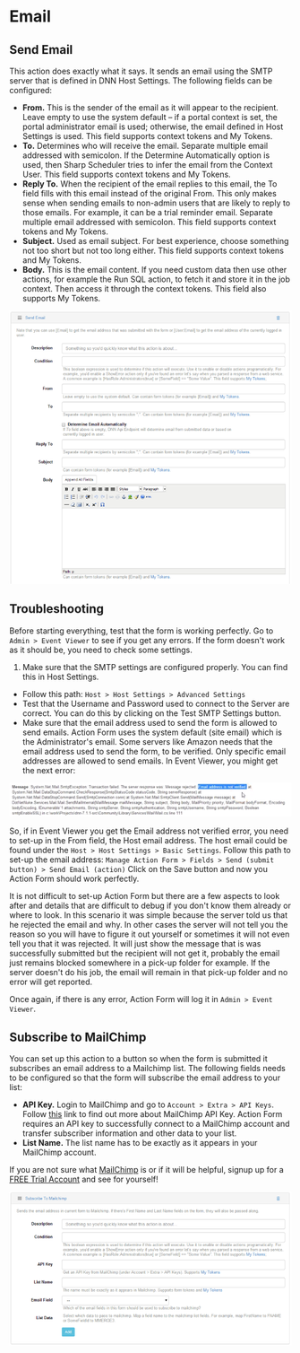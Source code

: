 # Email

## Send Email

This action does exactly what it says. It sends an email using the SMTP server that is defined in DNN Host Settings. The following fields can be configured: 
* **From.** This is the sender of the email as it will appear to the recipient. Leave empty to use the system default – if a portal context is set, the portal administrator email is used; otherwise, the email defined in Host Settings is used. This field supports context tokens and My Tokens.
* **To.** Determines who will receive the email. Separate multiple email addressed with semicolon. If the Determine Automatically option is used, then Sharp Scheduler tries to infer the email from the Context User. This field supports context tokens and My Tokens.
* **Reply To.** When the recipient of the email replies to this email, the To field fills with this email instead of the original From. This only makes sense when sending emails to non-admin users that are likely to reply to those emails. For example, it can be a trial reminder email. Separate multiple email addressed with semicolon. This field supports context tokens and My Tokens.
* **Subject.** Used as email subject. For best experience, choose something not too short but not too long either. This field supports context tokens and My Tokens.
* **Body.** This is the email content. If you need custom data then use other actions, for example the Run SQL action, to fetch it and store it in the job context. Then access it through the context tokens. This field also supports My Tokens.

![](assets/send-email.png)

## Troubleshooting

Before starting everything, test that the form is working perfectly. Go to `Admin > Event Viewer` to see if you get any errors. If the form doesn't work as it should be, you need to check some settings.
1. Make sure that the SMTP settings are configured properly. You can find this in Host Settings. 
* Follow this path: `Host > Host Settings > Advanced Settings`
* Test that the Username and Password used to connect to the Server are correct. You can do this by clicking on the Test SMTP Settings button.
* Make sure that the email address used to send the form is allowed to send emails. Action Form uses the system default (site email) which is the Administrator's email. Some servers like Amazon needs that the email address used to send the form, to be verified. Only specific email addresses are allowed to send emails. In Event Viewer, you might get the next error:

![](assets/send-email-with-action-form-8.png)


So, if in Event Viewer you get the Email address not verified error, you need to set-up in the From field, the Host email address. The host email could be found under the `Host > Host Settings > Basic Settings`. 
Follow this path to set-up the email address: `Manage Action Form > Fields > Send (submit button) > Send Email (action)`
Click on the Save button and now you Action Form should work perfectly.

It is not difficult to set-up Action Form but there are a few aspects to look after and details that are difficult to debug if you don't know them already or where to look. In this scenario it was simple because the server told us that he rejected the email and why. In other cases the server will not tell you the reason so you will have to figure it out yourself or sometimes it will not even tell you that it was rejected. It will just show the message that is was successfully submitted but the recipient will not get it, probably the email just remains blocked somewhere in a pick-up folder for example. If the server doesn't do his job, the email will remain in that pick-up folder and no error will get reported.

Once again, if there is any error, Action Form will log it in `Admin > Event Viewer`.

## Subscribe to MailChimp

You can set up this action to a button so when the form is submitted it subscribes an email address to a Mailchimp list. The following fields needs to be configured so that the form will subscribe the email address to your list:

* **API Key.** Login to MailChimp and go to `Account > Extra > API Keys`. Follow [this](http://kb.mailchimp.com/article/where-can-i-find-my-api-key) link to find out more about MailChimp API Key. Action Form requires an API key to successfully connect to a MailChimp account and transfer subscriber information and other data to your list.
* **List Name.** The list name has to be exactly as it appears in your MailChimp account. 

If you are not sure what [MailChimp](http://www.mailchimp.com/features/full_list/) is or if it will be helpful, signup up for a [FREE Trial Account](http://www.mailchimp.com/signup/) and see for yourself!

![](assets/subscribe-to-mailchimp.png)

